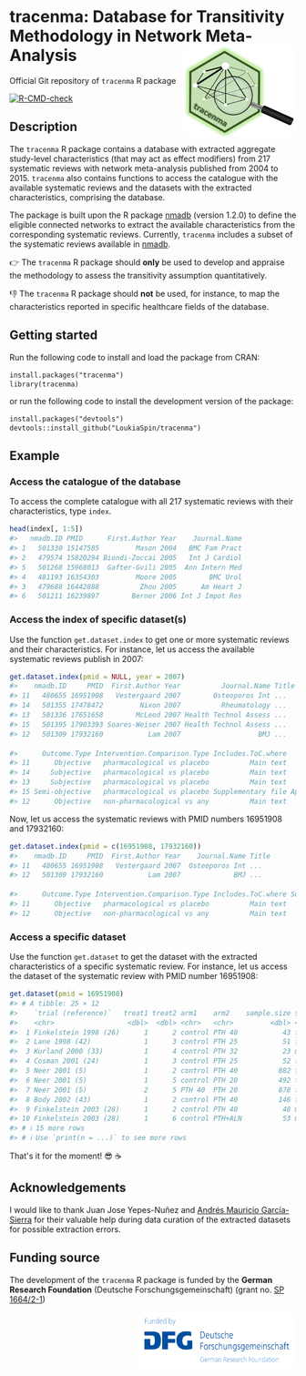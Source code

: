 # tracenma: Database for Transitivity Methodology in Network Meta-Analysis   <img src="man/figures/logo.png" align="right" width="200" />    

Official Git repository of `tracenma` R package

<!-- badges: start -->
[![R-CMD-check](https://github.com/LoukiaSpin/tracenma/actions/workflows/R-CMD-check.yaml/badge.svg?branch=main)](https://github.com/LoukiaSpin/tracenma/actions/workflows/R-CMD-check.yaml)
<!-- badges: end -->

## Description 

The `tracenma` R package contains a database with extracted aggregate 
study-level characteristics (that may act as effect modifiers) from 217 
systematic reviews with network meta-analysis published from 2004 to 2015. 
`tracenma` also contains functions to access the catalogue with the available 
systematic reviews and the datasets with the extracted characteristics, 
comprising the database.

The package is built upon the R package 
[nmadb](https://CRAN.R-project.org/package=nmadb) (version 1.2.0) to define the 
eligible connected networks to extract the available characteristics from the 
corresponding systematic reviews. Currently, `tracenma` includes a subset of the 
systematic reviews available in 
[nmadb](https://CRAN.R-project.org/package=nmadb).

👉 The `tracenma` R package should **only** be used to develop and appraise the 
methodology to assess the transitivity assumption quantitatively.

👎 The `tracenma` R package should **not** be used, for instance, to map the 
characteristics reported in specific healthcare fields of the database.

## Getting started

Run the following code to install and load the package from CRAN:

    install.packages("tracenma")
    library(tracenma)

or run the following code to install the development version of the package:

    install.packages("devtools")
    devtools::install_github("LoukiaSpin/tracenma")

## Example

### Access the catalogue of the database

To access the complete catalogue with all 217 systematic reviews with their 
characteristics, type `index`. 

``` r
head(index[, 1:5])
#>   nmadb.ID PMID      First.Author Year    Journal.Name 
#> 1   501330 15147585         Mason 2004   BMC Fam Pract
#> 2   479574 15820294 Biondi-Zoccai 2005   Int J Cardiol
#> 5   501268 15968013  Gafter-Gvili 2005  Ann Intern Med
#> 4   481193 16354303         Moore 2005        BMC Urol
#> 3   479688 16442888          Zhou 2005      Am Heart J
#> 6   501211 16239897        Berner 2006 Int J Impot Res
```

### Access the index of specific dataset(s)

Use the function `get.dataset.index` to get one or more  systematic reviews and 
their characteristics. For instance, let us access the available systematic 
reviews publish in 2007:

``` r
get.dataset.index(pmid = NULL, year = 2007)
#>    nmadb.ID     PMID  First.Author Year          Journal.Name Title
#> 11   480655 16951908   Vestergaard 2007        Osteoporos Int ...
#> 14   501355 17478472         Nixon 2007          Rheumatology ...
#> 13   501336 17651658        McLeod 2007 Health Technol Assess ...
#> 15   501395 17903393 Soares-Weiser 2007 Health Technol Assess ...
#> 12   501309 17932160           Lam 2007                   BMJ ...
                                                                                                                                                    
#>      Outcome.Type Intervention.Comparison.Type Includes.ToC.where            Source.ToC
#> 11      Objective   pharmacological vs placebo          Main text               Table 1
#> 14     Subjective   pharmacological vs placebo          Main text               Table 1
#> 13     Subjective   pharmacological vs placebo          Main text          Table 2 to 4
#> 15 Semi-objective   pharmacological vs placebo Supplementary file Appendix Tables 5 & 6
#> 12      Objective   non-pharmacological vs any          Main text               Table 1
```

Now, let us access the systematic reviews with PMID numbers 16951908 and 17932160:

``` r
get.dataset.index(pmid = c(16951908, 17932160))
#>    nmadb.ID     PMID  First.Author Year    Journal.Name Title
#> 11   480655 16951908   Vestergaard 2007  Osteoporos Int ...
#> 12   501309 17932160           Lam 2007             BMJ ...
                                                                                                                                                    
#>      Outcome.Type Intervention.Comparison.Type Includes.ToC.where Source.ToC
#> 11      Objective   pharmacological vs placebo          Main text    Table 1
#> 12      Objective   non-pharmacological vs any          Main text    Table 1
```

### Access a specific dataset

Use the function `get.dataset` to get the dataset with the extracted 
characteristics of a specific systematic review. For instance, let us access the 
dataset of the systematic review with PMID number 16951908:

``` r
get.dataset(pmid = 16951908)
#> # A tibble: 25 × 12
#>    `trial (reference)`   treat1 treat2 arm1    arm2    sample.size sex    h.rPTH calcium vitamin.D duration quality
#>    <chr>                  <dbl>  <dbl> <chr>   <chr>         <dbl> <chr>  <chr>    <dbl>     <dbl>    <dbl>   <dbl>
#>  1 Finkelstein 1998 (26)      1      2 control PTH 40           43 female 1-34        NA        NA       12       2
#>  2 Lane 1998 (42)             1      3 control PTH 25           51 female 1-34      1500       800       12       3
#>  3 Kurland 2000 (33)          1      4 control PTH 32           23 male   1-34      1500       400       18       3
#>  4 Cosman 2001 (24)           1      3 control PTH 25           52 female 1-34      1500       800       36       3
#>  5 Neer 2001 (5)              1      2 control PTH 40          882 female 1-34      1000       400       21       3
#>  6 Neer 2001 (5)              1      5 control PTH 20          492 female 1-34      1000       400       21       3
#>  7 Neer 2001 (5)              2      5 PTH 40  PTH 20          878 female 1-34      1000       400       21       3
#>  8 Body 2002 (43)             1      2 control PTH 40          146 female 1-34      1000       400       12       4
#>  9 Finkelstein 2003 (28)      1      2 control PTH 40           48 male   1-34      1000       400       30       3
#> 10 Finkelstein 2003 (28)      1      6 control PTH+ALN          53 male   1-34      1000       400       30       3
#> # ℹ 15 more rows
#> # ℹ Use `print(n = ...)` to see more rows
``` 

That's it for the moment! 😎 ☕

## Acknowledgements

I would like to thank Juan Jose Yepes-Nuñez and [Andrés Mauricio García-Sierra](https://www.linkedin.com/in/andres-mauricio-garcia-sierra-980971125) for their valuable help during data curation of the extracted datasets for possible extraction errors.

## Funding source

The development of the `tracenma` R package is funded by the **German Research Foundation** (Deutsche Forschungsgemeinschaft) (grant no. [SP 1664/2-1](https://gepris.dfg.de/gepris/projekt/462260733)) <div style="text-align: right"> <img src="man/figures/dfg_logo_schriftzug_blau_foerderung_en.png" width="280" height="100" align="right"></div>
